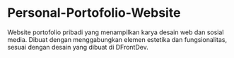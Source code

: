 # Personal-Portofolio-Website
Website portofolio pribadi yang menampilkan karya desain web dan sosial media. Dibuat dengan menggabungkan elemen estetika dan fungsionalitas, sesuai dengan desain yang dibuat di DFrontDev.
